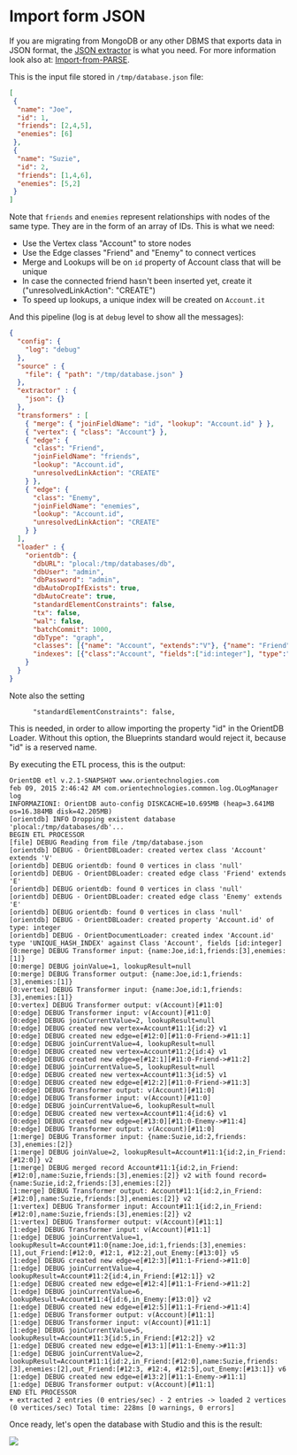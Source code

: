 

# Import form JSON

If you are migrating from MongoDB or any other DBMS that exports data in JSON format, the [JSON extractor](Extractor.md#json-extractor) is what you need. For more information look also at: [Import-from-PARSE](Import-from-PARSE.md).

This is the input file stored in `/tmp/database.json` file:

```json
[
 {
  "name": "Joe",
  "id": 1,
  "friends": [2,4,5],
  "enemies": [6]
 },
 {
  "name": "Suzie",
  "id": 2,
  "friends": [1,4,6],
  "enemies": [5,2]
 }
]
```

Note that `friends` and `enemies` represent relationships with nodes of the same type. They are in the form of an array of IDs. This is what we need:
- Use the Vertex class "Account" to store nodes
- Use the Edge classes "Friend" and "Enemy" to connect vertices
- Merge and Lookups will be on `id` property of Account class that will be unique
- In case the connected friend hasn't been inserted yet, create it ("unresolvedLinkAction": "CREATE")
- To speed up lookups, a unique index will be created on `Account.it`

And this pipeline (log is at `debug` level to show all the messages):

```json
{
  "config": {
    "log": "debug"
  },
  "source" : {
    "file": { "path": "/tmp/database.json" }
  },
  "extractor" : {
    "json": {}
  },
  "transformers" : [
    { "merge": { "joinFieldName": "id", "lookup": "Account.id" } },
    { "vertex": { "class": "Account"} },
    { "edge": {
      "class": "Friend",
      "joinFieldName": "friends",
      "lookup": "Account.id",
      "unresolvedLinkAction": "CREATE"
    } },
    { "edge": {
      "class": "Enemy",
      "joinFieldName": "enemies",
      "lookup": "Account.id",
      "unresolvedLinkAction": "CREATE"
    } }
  ],
  "loader" : {
    "orientdb": {
      "dbURL": "plocal:/tmp/databases/db",
      "dbUser": "admin",
      "dbPassword": "admin",
      "dbAutoDropIfExists": true,
      "dbAutoCreate": true,
      "standardElementConstraints": false,
      "tx": false,
      "wal": false,
      "batchCommit": 1000,
      "dbType": "graph",
      "classes": [{"name": "Account", "extends":"V"}, {"name": "Friend", "extends":"E"}, {"name": "Enemy", "extends":"E"}],
      "indexes": [{"class":"Account", "fields":["id:integer"], "type":"UNIQUE_HASH_INDEX" }]
    }
  }
}
```

Note also the setting

```
      "standardElementConstraints": false,
```

This is needed, in order to allow importing the property "id" in the OrientDB Loader. Without this option, the Blueprints standard would reject it, because "id" is a reserved name.

By executing the ETL process, this is the output:

```
OrientDB etl v.2.1-SNAPSHOT www.orientechnologies.com
feb 09, 2015 2:46:42 AM com.orientechnologies.common.log.OLogManager log
INFORMAZIONI: OrientDB auto-config DISKCACHE=10.695MB (heap=3.641MB os=16.384MB disk=42.205MB)
[orientdb] INFO Dropping existent database 'plocal:/tmp/databases/db'...
BEGIN ETL PROCESSOR
[file] DEBUG Reading from file /tmp/database.json
[orientdb] DEBUG - OrientDBLoader: created vertex class 'Account' extends 'V'
[orientdb] DEBUG orientdb: found 0 vertices in class 'null'
[orientdb] DEBUG - OrientDBLoader: created edge class 'Friend' extends 'E'
[orientdb] DEBUG orientdb: found 0 vertices in class 'null'
[orientdb] DEBUG - OrientDBLoader: created edge class 'Enemy' extends 'E'
[orientdb] DEBUG orientdb: found 0 vertices in class 'null'
[orientdb] DEBUG - OrientDBLoader: created property 'Account.id' of type: integer
[orientdb] DEBUG - OrientDocumentLoader: created index 'Account.id' type 'UNIQUE_HASH_INDEX' against Class 'Account', fields [id:integer]
[0:merge] DEBUG Transformer input: {name:Joe,id:1,friends:[3],enemies:[1]}
[0:merge] DEBUG joinValue=1, lookupResult=null
[0:merge] DEBUG Transformer output: {name:Joe,id:1,friends:[3],enemies:[1]}
[0:vertex] DEBUG Transformer input: {name:Joe,id:1,friends:[3],enemies:[1]}
[0:vertex] DEBUG Transformer output: v(Account)[#11:0]
[0:edge] DEBUG Transformer input: v(Account)[#11:0]
[0:edge] DEBUG joinCurrentValue=2, lookupResult=null
[0:edge] DEBUG created new vertex=Account#11:1{id:2} v1
[0:edge] DEBUG created new edge=e[#12:0][#11:0-Friend->#11:1]
[0:edge] DEBUG joinCurrentValue=4, lookupResult=null
[0:edge] DEBUG created new vertex=Account#11:2{id:4} v1
[0:edge] DEBUG created new edge=e[#12:1][#11:0-Friend->#11:2]
[0:edge] DEBUG joinCurrentValue=5, lookupResult=null
[0:edge] DEBUG created new vertex=Account#11:3{id:5} v1
[0:edge] DEBUG created new edge=e[#12:2][#11:0-Friend->#11:3]
[0:edge] DEBUG Transformer output: v(Account)[#11:0]
[0:edge] DEBUG Transformer input: v(Account)[#11:0]
[0:edge] DEBUG joinCurrentValue=6, lookupResult=null
[0:edge] DEBUG created new vertex=Account#11:4{id:6} v1
[0:edge] DEBUG created new edge=e[#13:0][#11:0-Enemy->#11:4]
[0:edge] DEBUG Transformer output: v(Account)[#11:0]
[1:merge] DEBUG Transformer input: {name:Suzie,id:2,friends:[3],enemies:[2]}
[1:merge] DEBUG joinValue=2, lookupResult=Account#11:1{id:2,in_Friend:[#12:0]} v2
[1:merge] DEBUG merged record Account#11:1{id:2,in_Friend:[#12:0],name:Suzie,friends:[3],enemies:[2]} v2 with found record={name:Suzie,id:2,friends:[3],enemies:[2]}
[1:merge] DEBUG Transformer output: Account#11:1{id:2,in_Friend:[#12:0],name:Suzie,friends:[3],enemies:[2]} v2
[1:vertex] DEBUG Transformer input: Account#11:1{id:2,in_Friend:[#12:0],name:Suzie,friends:[3],enemies:[2]} v2
[1:vertex] DEBUG Transformer output: v(Account)[#11:1]
[1:edge] DEBUG Transformer input: v(Account)[#11:1]
[1:edge] DEBUG joinCurrentValue=1, lookupResult=Account#11:0{name:Joe,id:1,friends:[3],enemies:[1],out_Friend:[#12:0, #12:1, #12:2],out_Enemy:[#13:0]} v5
[1:edge] DEBUG created new edge=e[#12:3][#11:1-Friend->#11:0]
[1:edge] DEBUG joinCurrentValue=4, lookupResult=Account#11:2{id:4,in_Friend:[#12:1]} v2
[1:edge] DEBUG created new edge=e[#12:4][#11:1-Friend->#11:2]
[1:edge] DEBUG joinCurrentValue=6, lookupResult=Account#11:4{id:6,in_Enemy:[#13:0]} v2
[1:edge] DEBUG created new edge=e[#12:5][#11:1-Friend->#11:4]
[1:edge] DEBUG Transformer output: v(Account)[#11:1]
[1:edge] DEBUG Transformer input: v(Account)[#11:1]
[1:edge] DEBUG joinCurrentValue=5, lookupResult=Account#11:3{id:5,in_Friend:[#12:2]} v2
[1:edge] DEBUG created new edge=e[#13:1][#11:1-Enemy->#11:3]
[1:edge] DEBUG joinCurrentValue=2, lookupResult=Account#11:1{id:2,in_Friend:[#12:0],name:Suzie,friends:[3],enemies:[2],out_Friend:[#12:3, #12:4, #12:5],out_Enemy:[#13:1]} v6
[1:edge] DEBUG created new edge=e[#13:2][#11:1-Enemy->#11:1]
[1:edge] DEBUG Transformer output: v(Account)[#11:1]
END ETL PROCESSOR
+ extracted 2 entries (0 entries/sec) - 2 entries -> loaded 2 vertices (0 vertices/sec) Total time: 228ms [0 warnings, 0 errors]
```

Once ready, let's open the database with Studio and this is the result:

![](http://www.orientdb.com/images/etl_imported_json.png)
